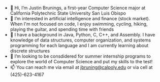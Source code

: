 - 👋 Hi, I’m Justin Brunings, a first-year Computer Science major at California Polytechnic State University San Luis Obispo
- 👀 I’m interested in artificial intelligence and finance (stock market). When I'm not focused on code, I enjoy swimming, cycling, hiking, playing the guitar, and spending time with friends
- 🌱 I have a background in Java, Python, C, C++, and Assembly. I have knowledge of data structures, computer organization, and systems programming for each language and I am currently learning about discrete structures
- 💞️ I’m looking to be consdidered for summer internship programs to explore the world of Computer Science and put my skills to the test!
- 📫 You can reach me via email at jbruning@calpoly.edu or via cell at (425)-623-4167

<!---
justbru/justbru is a ✨ special ✨ repository because its `README.md` (this file) appears on your GitHub profile.
You can click the Preview link to take a look at your changes.
--->
